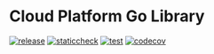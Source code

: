 # Cloud Platform Go Library

[![release](https://github.com/ministryofjustice/cloud-platform-go-library/actions/workflows/create-release.yaml/badge.svg?event=check_run)](https://github.com/ministryofjustice/cloud-platform-go-library/actions/workflows/create-release.yaml)
[![staticcheck](https://github.com/ministryofjustice/cloud-platform-go-library/actions/workflows/go-vet-lint-deps.yaml/badge.svg?event=check_run)](https://github.com/ministryofjustice/cloud-platform-go-library/actions/workflows/go-vet-lint-deps.yaml)
[![test](https://github.com/ministryofjustice/cloud-platform-go-library/actions/workflows/go-test.yaml/badge.svg?event=check_run)](https://github.com/ministryofjustice/cloud-platform-go-library/actions/workflows/go-test.yaml)
[![codecov](https://codecov.io/gh/ministryofjustice/cloud-platform-go-library/branch/main/graph/badge.svg?token=MGJO976Y2H)](https://codecov.io/gh/ministryofjustice/cloud-platform-go-library)
